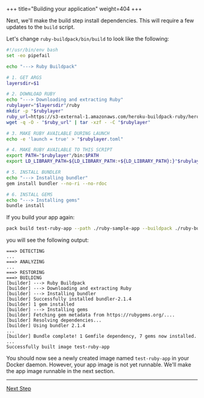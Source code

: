 +++
title="Building your application"
weight=404
+++

<!-- test:suite=create-buildpack;weight=4 -->

Next, we'll make the build step install dependencies. This will require a few updates to the `build` script.

Let's change `ruby-buildpack/bin/build` to look like the following:

<!-- test:file=ruby-buildpack/bin/build -->
```bash
#!/usr/bin/env bash
set -eo pipefail

echo "---> Ruby Buildpack"

# 1. GET ARGS
layersdir=$1

# 2. DOWNLOAD RUBY
echo "---> Downloading and extracting Ruby"
rubylayer="$layersdir"/ruby
mkdir -p "$rubylayer"
ruby_url=https://s3-external-1.amazonaws.com/heroku-buildpack-ruby/heroku-18/ruby-2.5.1.tgz
wget -q -O - "$ruby_url" | tar -xzf - -C "$rubylayer"

# 3. MAKE RUBY AVAILABLE DURING LAUNCH
echo -e 'launch = true' > "$rubylayer.toml"

# 4. MAKE RUBY AVAILABLE TO THIS SCRIPT
export PATH="$rubylayer"/bin:$PATH
export LD_LIBRARY_PATH=${LD_LIBRARY_PATH:+${LD_LIBRARY_PATH}:}"$rubylayer/lib"

# 5. INSTALL BUNDLER
echo "---> Installing bundler"
gem install bundler --no-ri --no-rdoc

# 6. INSTALL GEMS
echo "---> Installing gems"
bundle install
```

If you build your app again:

<!-- test:exec -->
```bash
pack build test-ruby-app --path ./ruby-sample-app --buildpack ./ruby-buildpack
```

you will see the following output:

<!-- test:assert=contains;ignore-lines=... -->
```
===> DETECTING
...
===> ANALYZING
...
===> RESTORING
===> BUILDING
[builder] ---> Ruby Buildpack
[builder] ---> Downloading and extracting Ruby
[builder] ---> Installing bundler
[builder] Successfully installed bundler-2.1.4
[builder] 1 gem installed
[builder] ---> Installing gems
[builder] Fetching gem metadata from https://rubygems.org/....
[builder] Resolving dependencies...
[builder] Using bundler 2.1.4
...
[builder] Bundle complete! 1 Gemfile dependency, 7 gems now installed.
...
Successfully built image test-ruby-app
```

You should now see a newly created image named `test-ruby-app` in your Docker daemon. However, your app
image is not yet runnable. We'll make the app image runnable in the next section.

---

<a href="/docs/buildpack-author-guide/create-buildpack/make-app-runnable" class="button bg-pink">Next Step</a>
